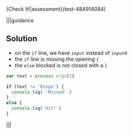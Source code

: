 {Check It!|assessment}(test-484914084)

|||guidance
## Solution

- on the `if` line, we have `input` instead of `input0`
- the `if` line is missing the opening `{`
- the `else` blocked is not closed with a `}`

```javascript
var text = process.argv[2]

if (text != 'Bingo') {
  console.log( 'Missed' )
}
else {
  console.log('Hit!')
}
```
|||